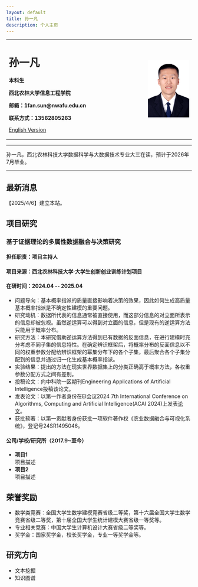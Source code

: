 ```yaml
---
layout: default
title: 孙一凡
description: 个人主页
---
```


<div>
<table border="0">
  <tr>
    <td width="75%">
      <h1>孙一凡</h1>
      <p><b>本科生</b></p>
      <p><b>西北农林大学信息工程学院</b></p>
      <p><b>邮箱：1fan.sun@nwafu.edu.cn</b></p>
<!--       <p><b>地址：××市××区××路××号××大学，××楼，邮编×××</b></p> -->
      <p><b>联系方式：13562805263</b></p>
      <p><a href="/index-en.html">English Version</a></p>
    </td>
    <td width="25%">
      <img src="/myavatar_white.jpg" width="100%">
    </td>
  </tr>
</table>
</div>

---

孙一凡，西北农林科技大学数据科学与大数据技术专业大三在读，预计于2026年7月毕业。

---

## 最新消息
【2025/4/6】建立本站。


## 项目研究
### 基于证据理论的多属性数据融合与决策研究
#### 担任职责：项目主持人
#### 项目来源：西北农林科技大学·大学生创新创业训练计划项目
#### 在研时间：2024.04 -- 2025.04
- 问题导向：基本概率指派的质量直接影响着决策的效果，因此如何生成高质量基本概率指派是不确定性建模的重要问题。
- 研究动机：数据所代表的信息通常被直接使用，而这部分信息的对立面所表示的信息却被忽视。虽然逆运算可以得到对立面的信息，但是现有的逆运算方法只能用于概率分布。
- 研究方法：本研究借助逆运算方法得到已有数据的反面信息，在进行建模时充分考虑不同子集的信息特性。在确定辨识框架后，将概率分布的反面信息以不同的权重参数分配给辨识框架的幂集分布下的各个子集，最后聚合各个子集分配到的信息并通过归一化生成基本概率指派。
- 实验结果：提出的方法在现实世界数据集上的分类正确高于概率方法，各权重参数分配方式之间有差别。
- 投稿论文：向中科院一区期刊Engineering Applications of Artificial Intelligence投稿该论文。
- 发表论文：以第一作者身份在EI会议2024 7th International Conference on Algorithms, Computing and Artificial Intelligence(ACAI 2024)上发表<a href="https://doi.org/10.1109/ACAI63924.2024.10899481">论文</a>。
- 获批软著：以第一贡献者身份获批一项软件著作权《农业数据融合与可视化系统》，登记号24SR1495046。

#### 公司/学校/研究所（2017.9~至今）
- **项目1**  
项目描述
- **项目2**  
项目描述

## 荣誉奖励
- 数学类竞赛：全国大学生数学建模竞赛省级二等奖，第十六届全国大学生数学竞赛省级二等奖，第十届全国大学生统计建模大赛省级一等奖等。
- 专业相关竞赛：中国大学生计算机设计大赛省级二等奖等。
- 奖学金：国家奖学金，校长奖学金，专业一等奖学金等。

## 研究方向
- 文本挖掘
- 知识图谱


